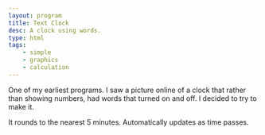 ```yaml
---
layout: program
title: Text Clock
desc: A clock using words.
type: html
tags:
    - simple
    - graphics
    - calculation
---
```


One of my earliest programs. I saw a picture online of a clock that rather than showing numbers, had words that turned on and off. I decided to try to make it.

It rounds to the nearest 5 minutes. Automatically updates as time passes.